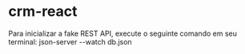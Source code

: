 # crm-react

Para inicializar a fake REST API, execute o seguinte comando em seu terminal:
json-server --watch db.json
